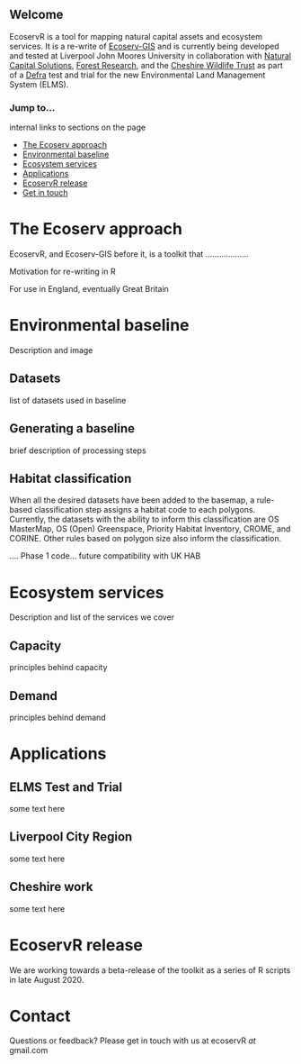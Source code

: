 
## Welcome
EcoservR is a tool for mapping natural capital assets and ecosystem services. It is a re-write of [Ecoserv-GIS](https://www.nature.scot/snh-research-report-954-ecoserv-gis-v33-toolkit-mapping-ecosystem-services-gb-scale) and is currently being developed and tested at Liverpool John Moores University in collaboration with [Natural Capital Solutions](http://www.naturalcapitalsolutions.co.uk/), [Forest Research](forestresearch.gov.uk/), and the [Cheshire Wildlife Trust](https://www.cheshirewildlifetrust.org.uk/) as part of a [Defra](https://www.gov.uk/government/organisations/department-for-environment-food-rural-affairs) test and trial for the new Environmental Land Management System (ELMS).

### Jump to...

internal links to sections on the page
+ [The Ecoserv approach](#the-ecoserv-approach)
+ [Environmental baseline](#environmental-baseline)
+ [Ecosystem services](#ecosystem-services)
+ [Applications](#applications)
+ [EcoservR release](#ecoservr-release)
+ [Get in touch](#contact)

<div class="row-full" display="block" markdown="1">

# The Ecoserv approach

EcoservR, and Ecoserv-GIS before it, is a toolkit that ...................

Motivation for re-writing in R

For use in England, eventually Great Britain

</div>

# Environmental baseline

Description and image

## Datasets

list of datasets used in baseline

## Generating a baseline 
brief description of processing steps

## Habitat classification

When all the desired datasets have been added to the basemap, a rule-based classification step assigns a habitat code to each polygons. Currently, the datasets with the ability to inform this classification are OS MasterMap, OS (Open) Greenspace, Priority Habitat Inventory, CROME, and CORINE. Other rules based on polygon size also inform the classification.

.... Phase 1 code... future compatibility with UK HAB



# Ecosystem services

Description and list of the services we cover 

## Capacity

principles behind capacity

## Demand 

principles behind demand



# Applications

## ELMS Test and Trial
some text here

## Liverpool City Region
some text here

## Cheshire work
some text here


# EcoservR release

We are working towards a beta-release of the toolkit as a series of R scripts in late August 2020. 

# Contact

Questions or feedback? Please get in touch with us at ecoservR *at* gmail.com
